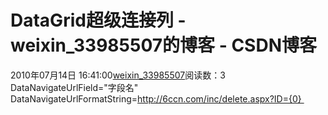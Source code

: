 # DataGrid超级连接列 - weixin_33985507的博客 - CSDN博客
2010年07月14日 16:41:00[weixin_33985507](https://me.csdn.net/weixin_33985507)阅读数：3
DataNavigateUrlField="字段名" DataNavigateUrlFormatString=http://6ccn.com/inc/delete.aspx?ID={0} 
